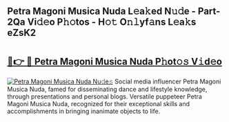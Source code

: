 ## Petra Magoni Musica Nuda L𝚎a𝚔ed N𝚞𝚍e - Part-2Qa Vi𝚍𝚎o P𝚑𝚘tos - H𝚘𝚝 O𝚗𝚕yf𝚊ns L𝚎a𝚔s eZsK2

# <h2><a href="http://kfe0atp.oniu.top/?m=Petra+Magoni+Musica+Nuda">🔗👉 🔴 Petra Magoni Musica Nuda P𝚑ot𝚘𝚜 V𝚒d𝚎o</a></h2>

[![Petra Magoni Musica Nuda Nu𝚍e𝚜](https://i.imgur.com/0qMVB7G.gif)](http://kfe0atp.oniu.top/?m=Petra+Magoni+Musica+Nuda)
Social media influencer Petra Magoni Musica Nuda, famed for disseminating dance and lifestyle knowledge, through presentations and personal blogs. Versatile puppeteer Petra Magoni Musica Nuda, recognized for their exceptional skills and accomplishments in bringing inanimate objects to life.  
